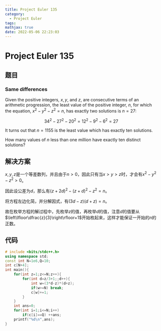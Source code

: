 ```yaml
---
title: Project Euler 135
category:
  - Project Euler
tags:
mathjax: true
date: 2022-05-06 22:23:03
---
```


<escape><!-- more --></escape>

# Project Euler 135

## 题目

### Same differences

Given the positive integers, $x, y$, and $z$, are consecutive terms of an arithmetic progression, the least value of the positive integer, $n$, for which the equation, $x^2 − y^2 − z^2 = n$, has exactly two solutions is $n = 27$:

$$34^2 − 27^2 − 20^2 = 12^2 − 9^2 − 6^2 = 27$$

It turns out that $n = 1155$ is the least value which has exactly ten solutions.

How many values of $n$ less than one million have exactly ten distinct solutions?

## 解决方案

$x,y,z$是一个等差数列，并且由于$n>0$，因此只有当$x>y>z$时，才会有$x^2-y^2-z^2>0$。

因此设公差为$d$，那么有$(z+2d)^2-(z+d)^2-z^2=n$。

将方程左边化简，并分解因式，有$(3d-z)(d+z)=n$。

故在枚举方程的解过程中，先枚举$z$的值，再枚举$d$的值，注意$d$的值要从$\left\lfloor\dfrac{z}{3}\right\rfloor+1$开始枚起来，这样才能保证一开始的$n$的正数。

## 代码

```C++
# include <bits/stdc++.h>
using namespace std;
const int N=1e6,Q=10;
int c[N+4];
int main(){
    for(int z=1;z<=N;z++){
        for(int d=z/3+1;;d++){
            int w=(3*d-z)*(d+z);
            if(w>=N) break;
            c[w]+=1;
        }
    }
    int ans=0;
    for(int i=1;i<=N;i++)
        if(c[i]==Q) ++ans;
    printf("%d\n",ans);
}

```
